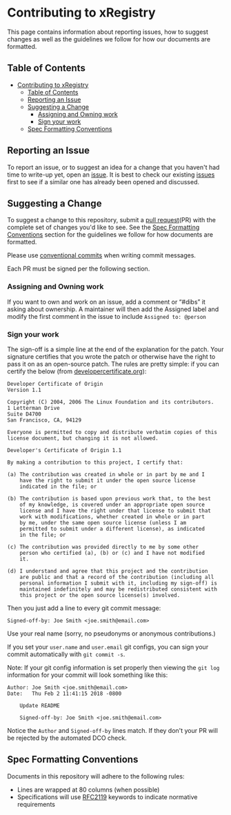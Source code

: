 # Contributing to xRegistry

<!-- no verify-specs -->

This page contains information about reporting issues, how to suggest changes as
well as the guidelines we follow for how our documents are formatted.

## Table of Contents

- [Contributing to xRegistry](#contributing-to-xregistry)
  - [Table of Contents](#table-of-contents)
  - [Reporting an Issue](#reporting-an-issue)
  - [Suggesting a Change](#suggesting-a-change)
    - [Assigning and Owning work](#assigning-and-owning-work)
    - [Sign your work](#sign-your-work)
  - [Spec Formatting Conventions](#spec-formatting-conventions)

## Reporting an Issue

To report an issue, or to suggest an idea for a change that you haven't had time
to write-up yet, open an [issue](https://github.com/xregistry/spec/issues). It
is best to check our existing
[issues](https://github.com/xregistry/spec/issues) first to see if a similar
one has already been opened and discussed.

## Suggesting a Change

To suggest a change to this repository, submit a
[pull request](https://github.com/xregistry/spec/pulls)(PR) with the complete
set of changes you'd like to see. See the
[Spec Formatting Conventions](#spec-formatting-conventions) section for the
guidelines we follow for how documents are formatted.

Please use [conventional commits](https://conventionalcommits.org) when writing
commit messages.

Each PR must be signed per the following section.

### Assigning and Owning work

If you want to own and work on an issue, add a comment or “#dibs” it asking
about ownership. A maintainer will then add the Assigned label and modify the
first comment in the issue to include `Assigned to: @person`

### Sign your work

The sign-off is a simple line at the end of the explanation for the patch. Your
signature certifies that you wrote the patch or otherwise have the right to pass
it on as an open-source patch. The rules are pretty simple: if you can certify
the below (from [developercertificate.org](http://developercertificate.org/)):

```
Developer Certificate of Origin
Version 1.1

Copyright (C) 2004, 2006 The Linux Foundation and its contributors.
1 Letterman Drive
Suite D4700
San Francisco, CA, 94129

Everyone is permitted to copy and distribute verbatim copies of this
license document, but changing it is not allowed.

Developer's Certificate of Origin 1.1

By making a contribution to this project, I certify that:

(a) The contribution was created in whole or in part by me and I
    have the right to submit it under the open source license
    indicated in the file; or

(b) The contribution is based upon previous work that, to the best
    of my knowledge, is covered under an appropriate open source
    license and I have the right under that license to submit that
    work with modifications, whether created in whole or in part
    by me, under the same open source license (unless I am
    permitted to submit under a different license), as indicated
    in the file; or

(c) The contribution was provided directly to me by some other
    person who certified (a), (b) or (c) and I have not modified
    it.

(d) I understand and agree that this project and the contribution
    are public and that a record of the contribution (including all
    personal information I submit with it, including my sign-off) is
    maintained indefinitely and may be redistributed consistent with
    this project or the open source license(s) involved.
```

Then you just add a line to every git commit message:

    Signed-off-by: Joe Smith <joe.smith@email.com>

Use your real name (sorry, no pseudonyms or anonymous contributions.)

If you set your `user.name` and `user.email` git configs, you can sign your
commit automatically with `git commit -s`.

Note: If your git config information is set properly then viewing the `git log`
information for your commit will look something like this:

```
Author: Joe Smith <joe.smith@email.com>
Date:   Thu Feb 2 11:41:15 2018 -0800

    Update README

    Signed-off-by: Joe Smith <joe.smith@email.com>
```

Notice the `Author` and `Signed-off-by` lines match. If they don't your PR will
be rejected by the automated DCO check.

## Spec Formatting Conventions

Documents in this repository will adhere to the following rules:

- Lines are wrapped at 80 columns (when possible)
- Specifications will use [RFC2119](https://tools.ietf.org/html/rfc2119)
  keywords to indicate normative requirements
